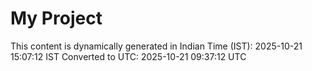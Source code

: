 # My Project

This content is dynamically generated in Indian Time (IST): 2025-10-21 15:07:12 IST
Converted to UTC: 2025-10-21 09:37:12 UTC
